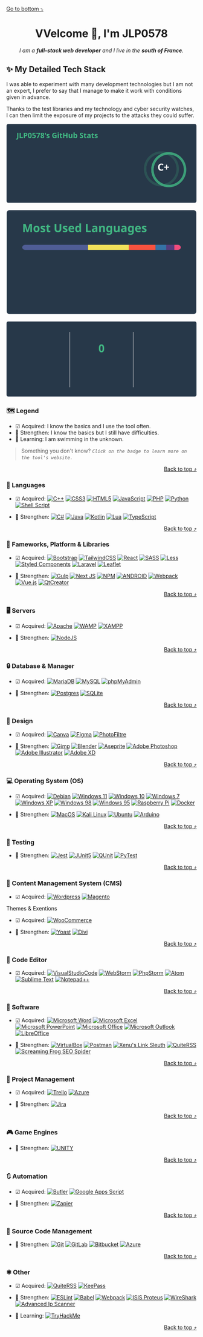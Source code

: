 <a name="readme-top"></a>
<p align="left"><a href="#readme-bottom">Go to bottom ⤵</a></p>
<!-- START CENTER -->
<div align="center">

# VVelcome 👋, I'm JLP0578
_I am a **full-stack web developer** and I live in the **south of France**._

<!--
_See my [Portfolio WebSite](https://jlp0578.github.io/)_
-->

</div>
<!-- END CENTER -->

## &#x2728; My Detailed Tech Stack

I was able to experiment with many development technologies but I am not an expert, I prefer to say that I manage to make it work with conditions given in advance.

Thanks to the test libraries and my technology and cyber security watches, I can then limit the exposure of my projects to the attacks they could suffer.

<!-- START CENTER -->
<div align="center">

![MostUsedLanguage](https://github.com/JLP0578/JLP0578/blob/main/assets/images/stats/api.svg?raw=true)

![MostUsedLanguage](https://github.com/JLP0578/JLP0578/blob/main/assets/images/stats/github-readme-stats.vercel.svg?raw=true)

![MostUsedLanguage](https://github.com/JLP0578/JLP0578/blob/main/assets/images/stats/github-readme-streak-stats.herokuapp.svg?raw=true)

</div>
<!-- END CENTER -->

### &#x1F5FA; Legend

* &#x2611; Acquired: I know the basics and I use the tool often.
* &#x1F4D6; Strengthen: I know the basics but I still have difficulties.
* &#x1F50E; Learning: I am swimming in the unknown.

> Something you don't know? _`Click on the badge to learn more on the tool's website.`_

<p align="right"><a href="#readme-top">Back to top ⤴</a></p>

### &#x1F4DD; Languages

- &#x2611; Acquired: 
[![C++][C++.com]][C++-url]
[![CSS3][CSS3.com]][CSS3-url]
[![HTML5][HTML5.com]][HTML5-url]
[![JavaScript][JavaScript.com]][JavaScript-url]
[![PHP][PHP.com]][PHP-url]
[![Python][Python.com]][Python-url]
[![Shell Script][ShellScript.com]][ShellScript-url]

- &#x1F4D6; Strengthen: 
[![C#][C#.com]][C#-url]
[![Java][Java.com]][Java-url]
[![Kotlin][Kotlin.com]][Kotlin-url]
[![Lua][Lua.com]][Lua-url]
[![TypeScript][TypeScript.com]][TypeScript-url]

<p align="right"><a href="#readme-top">Back to top ⤴</a></p>

### &#x1F4BC; Fameworks, Platform & Libraries

- &#x2611; Acquired: 
[![Bootstrap][Bootstrap.com]][Bootstrap-url]
[![TailwindCSS][TailwindCSS.com]][TailwindCSS-url]
[![React][React.com]][React-url]
[![SASS][SASS.com]][SASS-url]
[![Less][Less.com]][Less-url]
[![Styled Components][StyledComponents.com]][StyledComponents-url]
[![Laravel][Laravel.com]][Laravel-url]
[![Leaflet][Leaflet.com]][Leaflet-url]

- &#x1F4D6; Strengthen: 
[![Gulp][Gulp.com]][Gulp-url]
[![Next JS][NextJS.com]][NextJS-url]
[![NPM][NPM.com]][NPM-url]
[![ANDROID][ANDROID.com]][ANDROID-url]
[![Webpack][Webpack.com]][Webpack-url]
[![Vue.js][Vuejs.com]][Vuejs-url]
[![QtCreator][QtCreator.com]][QtCreator-url]


<p align="right"><a href="#readme-top">Back to top ⤴</a></p>

### &#x1F5A5; Servers

- &#x2611; Acquired: 
[![Apache][Apache.com]][Apache-url]
[![WAMP][WAMP.com]][WAMP-url]
[![XAMPP][XAMPP.com]][XAMPP-url]

- &#x1F4D6; Strengthen: 
[![NodeJS][NodeJS.com]][NodeJS-url]

<p align="right"><a href="#readme-top">Back to top ⤴</a></p>

### &#x1F512; Database & Manager

- &#x2611; Acquired: 
[![MariaDB][MariaDB.com]][MariaDB-url]
[![MySQL][MySQL.com]][MySQL-url]
[![phpMyAdmin][phpMyAdmin.com]][phpMyAdmin-url]

- &#x1F4D6; Strengthen: 
[![Postgres][Postgres.com]][Postgres-url]
[![SQLite][SQLite.com]][SQLite-url]

<p align="right"><a href="#readme-top">Back to top ⤴</a></p>

### &#x1F3A8; Design

- &#x2611; Acquired: 
[![Canva][Canva.com]][Canva-url]
[![Figma][Figma.com]][Figma-url]
[![PhotoFiltre][PhotoFiltre.com]][PhotoFiltre-url]

- &#x1F4D6; Strengthen: 
[![Gimp][Gimp.com]][Gimp-url]
[![Blender][Blender.com]][Blender-url]
[![Aseprite][Aseprite.com]][Aseprite-url]
[![Adobe Photoshop][AdobePhotoshop.com]][AdobePhotoshop-url]
[![Adobe Illustrator][AdobeIllustrator.com]][AdobeIllustrator-url]
[![Adobe XD][AdobeXD.com]][AdobeXD-url]

<p align="right"><a href="#readme-top">Back to top ⤴</a></p>

### &#x1F4BB; Operating System (OS)

- &#x2611; Acquired: 
[![Debian][Debian.com]][Debian-url]
[![Windows 11][Windows11.com]][Windows11-url]
[![Windows 10][Windows10.com]][Windows10-url]
[![Windows 7][Windows7.com]][Windows7-url]
[![Windows XP][WindowsXP.com]][WindowsXP-url]
[![Windows 98][Windows98.com]][Windows98-url]
[![Windows 95][Windows95.com]][Windows95-url]
[![Raspberry Pi][RaspberryPi.com]][RaspberryPi-url]
[![Docker][Docker.com]][Docker-url]

- &#x1F4D6; Strengthen: 
[![MacOS][MacOS.com]][MacOS-url]
[![Kali Linux][KaliLinux.com]][KaliLinux-url]
[![Ubuntu][Ubuntu.com]][Ubuntu-url]
[![Arduino][Arduino.com]][Arduino-url]

<p align="right"><a href="#readme-top">Back to top ⤴</a></p>

### &#x1F9EA; Testing

- &#x1F4D6; Strengthen:
[![Jest][Jest.com]][Jest-url]
[![JUnit5][JUnit5.com]][JUnit5-url]
[![QUnit][QUnit.com]][QUnit-url]
[![PyTest][PyTest.com]][PyTest-url]

<p align="right"><a href="#readme-top">Back to top ⤴</a></p>

### &#x1F4C4; Content Management System (CMS)

- &#x2611; Acquired: 
[![Wordpress][Wordpress.com]][Wordpress-url]
[![Magento][Magento.com]][Magento-url]

Themes & Exentions

- &#x2611; Acquired: 
[![WooCommerce][WooCommerce.com]][WooCommerce-url]

- &#x1F4D6; Strengthen: 
[![Yoast][Yoast.com]][Yoast-url]
[![Divi][Divi.com]][Divi-url]

<p align="right"><a href="#readme-top">Back to top ⤴</a></p>

### &#x1F4D3; Code Editor

- &#x2611; Acquired: 
[![VisualStudioCode][VisualStudioCode.com]][VisualStudioCode-url]
[![WebStorm][WebStorm.com]][WebStorm-url]
[![PhpStorm][PhpStorm.com]][PhpStorm-url]
[![Atom][Atom.com]][Atom-url]
[![Sublime Text][SublimeText.com]][SublimeText-url]
[![Notepad++][Notepad++.com]][Notepad++-url]

<p align="right"><a href="#readme-top">Back to top ⤴</a></p>

### &#x1F4BE; Software

- &#x2611; Acquired: 
[![Microsoft Word][MicrosoftWord.com]][MicrosoftWord-url]
[![Microsoft Excel][MicrosoftExcel.com]][MicrosoftExcel-url]
[![Microsoft PowerPoint][MicrosoftPowerPoint.com]][MicrosoftPowerPoint-url]
[![Microsoft Office][MicrosoftOffice.com]][MicrosoftOffice-url]
[![Microsoft Outlook][MicrosoftOutlook.com]][MicrosoftOutlook-url]
[![LibreOffice][LibreOffice.com]][LibreOffice-url]

- &#x1F4D6; Strengthen: 
[![VirtualBox][VirtualBox.com]][VirtualBox-url]
[![Postman][Postman.com]][Postman-url]
[![Xenu's Link Sleuth][XenusLinkSleuth.com]][XenusLinkSleuth-url]
[![QuiteRSS][QuiteRSS.com]][QuiteRSS-url]
[![Screaming Frog SEO Spider][ScreamingFrogSEOSpider.com]][ScreamingFrogSEOSpider-url]

<p align="right"><a href="#readme-top">Back to top ⤴</a></p>

### &#x1F4DD; Project Management

- &#x2611; Acquired: 
[![Trello][Trello.com]][Trello-url]
[![Azure][Azure.com]][Azure-url]

- &#x1F4D6; Strengthen: 
[![Jira][Jira.com]][Jira-url]

<p align="right"><a href="#readme-top">Back to top ⤴</a></p>

### &#x1F3AE; Game Engines

- &#x1F4D6; Strengthen: 
[![UNITY][UNITY.com]][UNITY-url]

<p align="right"><a href="#readme-top">Back to top ⤴</a></p>

### &#x1F503; Automation

- &#x2611; Acquired: 
[![Butler][Butler.com]][Butler-url]
[![Google Apps Script][GoogleAppsScript.com]][GoogleAppsScript-url]

- &#x1F4D6; Strengthen: 
[![Zapier][Zapier.com]][Zapier-url]

<p align="right"><a href="#readme-top">Back to top ⤴</a></p>

### &#x1F531; Source Code Management

- &#x1F4D6; Strengthen: 
[![Git][Git.com]][Git-url]
[![GitLab][GitLab.com]][GitLab-url]
[![Bitbucket][Bitbucket.com]][Bitbucket-url]
[![Azure][Azure.com]][Azure-url]

<p align="right"><a href="#readme-top">Back to top ⤴</a></p>

### &#x2731; Other

- &#x2611; Acquired: 
[![QuiteRSS][QuiteRSS.com]][QuiteRSS-url]
[![KeePass][KeePass.com]][KeePass-url]

- &#x1F4D6; Strengthen: 
[![ESLint][ESLint.com]][ESLint-url]
[![Babel][Babel.com]][Babel-url]
[![Webpack][Webpack.com]][Webpack-url]
[![ISIS Proteus][ISISProteus.com]][ISISProteus-url]
[![WireShark][WireShark.com]][WireShark-url]
[![Advanced Ip Scanner][AdvancedIpScanner.com]][AdvancedIpScanner-url]

- &#x1F50E; Learning:
[![TryHackMe][TryHackMe.com]][TryHackMe-url]


<p align="right"><a href="#readme-top">Back to top ⤴</a></p>
<a name="readme-bottom"></a>
<!-- _`Click on title to open ⤵`_ -->
<!-- EMOJI -->
<!-- https://www.compart.com/en/unicode/ -->

<!-- MARKDOWN LINKS, BADGE & IMAGES -->
<!-- https://www.markdownguide.org/basic-syntax/#reference-style-links -->
<!-- STATS -->
[GitHubStats1.com]: https://github.com/JLP0578/JLP0578/blob/19455b25e88b385bab0ba4fabcdfc937411f371d/assets/images/stats/api.svg
[GitHubStats2.com]: https://github.com/JLP0578/JLP0578/blob/19455b25e88b385bab0ba4fabcdfc937411f371d/assets/images/stats/github-readme-streak-stats.herokuapp.svg
[MostUsedLanguage.com]: https://github.com/JLP0578/JLP0578/blob/19455b25e88b385bab0ba4fabcdfc937411f371d/assets/images/stats/github-readme-stats.vercel.svg

<!-- LANGUAGES -->
[CSS3.com]: https://img.shields.io/badge/-CSS3-1572B6?style=flat-square&logo=css3&logoColor=white
[CSS3-url]: https://developer.mozilla.org/fr/docs/Web/CSS

[C++.com]: https://img.shields.io/badge/-C++-00599C?style=flat-square&logo=C%2B%2B&logoColor=white
[C++-url]: https://fr.wikipedia.org/wiki/C%2B%2B

[HTML5.com]: https://img.shields.io/badge/-HTML5-E34F26?style=flat-square&logo=html5&logoColor=white
[HTML5-url]: https://developer.mozilla.org/fr/docs/Web/HTML

[JavaScript.com]: https://img.shields.io/badge/-JavaScript-323330?style=flat-square&logo=javascript&logoColor=F7DF1E
[JavaScript-url]: https://developer.mozilla.org/fr/docs/Learn/JavaScript

[PHP.com]: https://img.shields.io/badge/-PHP-777BB4?style=flat-square&logo=php&logoColor=white
[PHP-url]: https://www.php.net/

[ShellScript.com]: https://img.shields.io/badge/-Shell_Script-212c42?style=flat-square&logo=gnu-bash&logoColor=white
[ShellScript-url]: https://en.wikipedia.org/wiki/Shell_script



[C#.com]: https://img.shields.io/badge/-C%23-512BD4?style=flat-square&logo=C%23&logoColor=white
[C#-url]: https://learn.microsoft.com/fr-fr/dotnet/csharp/

[Java.com]: https://img.shields.io/badge/-Java-ED8B00?style=flat-square&logo=java&logoColor=white
[Java-url]: https://dev.java/

[Kotlin.com]: https://img.shields.io/badge/-Kotlin-0095D5?style=flat-square&logo=kotlin&logoColor=white
[Kotlin-url]: https://kotlinlang.org/

[Lua.com]: https://img.shields.io/badge/-Lua-2C2D72?style=flat-square&logo=Lua&logoColor=white
[Lua-url]: https://www.lua.org/

[TypeScript.com]: https://img.shields.io/badge/-Typescript-007ACC?style=flat-square&logo=typescript&logoColor=white
[TypeScript-url]: https://www.typescriptlang.org/



[Python.com]: https://img.shields.io/badge/-Python-3670A0?style=flat-square&logo=python&logoColor=ffdd54
[Python-url]: https://www.python.org/



<!-- Fameworks -->
[Bootstrap.com]: https://img.shields.io/badge/-Bootstrap-563D7C?style=flat-square&logo=bootstrap&logoColor=white
[Bootstrap-url]: https://getbootstrap.com/

[TailwindCSS.com]: https://img.shields.io/badge/-Tailwindcss-38B2AC?style=flat-square&logo=tailwind-css&logoColor=white
[TailwindCSS-url]: https://tailwindcss.com/

[jQuery.com]: https://img.shields.io/badge/-JQuery-0769AD?style=flat-square&logo=jquery&logoColor=white
[jQuery-url]: https://jquery.com/

[React.com]: https://img.shields.io/badge/-React-20232a?style=flat-square&logo=react&logoColor=61DAFB
[React-url]: https://fr.reactjs.org/

[SASS.com]: https://img.shields.io/badge/-SASS-hotpink?style=flat-square&logo=SASS&logoColor=white
[SASS-url]: https://sass-lang.com/

[Less.com]: https://img.shields.io/badge/-Less-2B4C80?style=flat-square&logo=less&logoColor=white
[Less-url]: https://lesscss.org/

[StyledComponents.com]: https://img.shields.io/badge/-Styled--Components-DB7093?style=flat-square&logo=styled-components&logoColor=white
[StyledComponents-url]: https://styled-components.com/

[Leaflet.com]: https://img.shields.io/badge/-Leaflet-199900?style=flat-square&logo=leaflet&logoColor=white
[Leaflet-url]: https://leafletjs.com/



[Laravel.com]: https://img.shields.io/badge/-Laravel-FF2D20?style=flat-square&logo=laravel&logoColor=white
[Laravel-url]: https://laravel.com/

[Gulp.com]: https://img.shields.io/badge/-GULP-CF4647?style=flat-square&logo=gulp&logoColor=white
[Gulp-url]: https://gulpjs.com/

[NextJS.com]: https://img.shields.io/badge/-NextJS-black?style=flat-square&logo=next.js&logoColor=white
[NextJS-url]: https://nextjs.org/

[ANDROID.com]: https://img.shields.io/badge/-Android-20232a?style=flat-square&logo=android&logoColor=a4c639
[ANDROID-url]: https://www.android.com/

[Webpack.com]: https://img.shields.io/badge/-Webpack-8DD6F9?style=flat-square&logo=webpack&logoColor=black
[Webpack-url]: https://webpack.js.org/

[Vuejs.com]: https://img.shields.io/badge/Vue.js-4FC08D?style=flat-square&logo=vuedotjs&logoColor=white
[Vuejs-url]: https://vuejs.org/

[QtCreator.com]: https://img.shields.io/badge/Qt-41CD52?style=flat-square&logo=qt&logoColor=white
[QtCreator-url]: https://www.qt.io/

[Divi.com]: https://img.shields.io/badge/-Divi-ff4a9e?style=flat-square&logo=Divi&logoColor=4FC08D
[Divi-url]: https://www.elegantthemes.com/



<!-- Servers -->
[Apache.com]: https://img.shields.io/badge/-Apache-D42029?style=flat-square&logo=apache&logoColor=white
[Apache-url]: https://httpd.apache.org/

[WAMP.com]: https://img.shields.io/badge/-WAMP-f70094?style=flat-square&logo=wamp&logoColor=white
[WAMP-url]: https://www.wampserver.com/

[XAMPP.com]: https://img.shields.io/badge/-XAMPP-fb7a24?style=flat-square&logo=xampp&logoColor=white
[XAMPP-url]: https://www.apachefriends.org/fr/index.html



[NodeJS.com]: https://img.shields.io/badge/-NodeJS-6DA55F?style=flat-square&logo=node.js&logoColor=white
[NodeJS-url]: https://nodejs.org/



<!-- Databases -->
[MariaDB.com]: https://img.shields.io/badge/-MariaDB-003545?style=flat-square&logo=mariadb&logoColor=white
[MariaDB-url]: https://mariadb.org/

[MySQL.com]: https://img.shields.io/badge/-MySql-00f?style=flat-square&logo=mysql&logoColor=white
[MySQL-url]: https://www.mysql.com/

[phpMyAdmin.com]: https://img.shields.io/badge/-PhpMyAdmin-6c78af?style=flat-square&logo=phpMyAdmin&logoColor=white
[phpMyAdmin-url]: https://www.phpmyadmin.net/



[Postgres.com]: https://img.shields.io/badge/-Postgres-316192?style=flat-square&logo=postgresql&logoColor=white
[Postgres-url]: https://www.postgresql.org/

[SQLite.com]: https://img.shields.io/badge/-SqLite-07405e?style=flat-square&logo=sqlite&logoColor=white
[SQLite-url]: https://www.sqlite.org/index.html



<!-- Design -->
[Canva.com]: https://img.shields.io/badge/-Canva-00C4CC?style=flat-square&logo=Canva&logoColor=white
[Canva-url]: https://www.canva.com/

[Figma.com]: https://img.shields.io/badge/-Figma-F24E1E?style=flat-square&logo=figma&logoColor=white
[Figma-url]: https://www.figma.com/

[PhotoFiltre.com]: https://img.shields.io/badge/-PhotoFiltre-000000?style=flat-square&logo=PhotoFiltre&logoColor=white
[PhotoFiltre-url]: https://www.photofiltre-studio.com/



[Gimp.com]: https://img.shields.io/badge/-Gimp-5c5543?style=flat-square&logo=Gimp&logoColor=white
[Gimp-url]: https://www.gimp.org/

[Blender.com]: https://img.shields.io/badge/-Blender-F5792A?style=flat-square&logo=blender&logoColor=white
[Blender-url]: https://www.blender.org/

[Aseprite.com]: https://img.shields.io/badge/-Aseprite-FFFFFF?style=flat-square&logo=Aseprite&logoColor=#7D929E
[Aseprite-url]: https://www.aseprite.org/

[AdobePhotoshop.com]: https://img.shields.io/badge/-Adobe%20PhotoShop-31a8ff?style=flat-square&logo=Adobe-PhotoShop&logoColor=001e36
[AdobePhotoshop-url]: https://www.blender.org/

[AdobeIllustrator.com]: https://img.shields.io/badge/-Adobe%20Illustrator-ff9a00?style=flat-square&logo=Adobe-Illustrator&logoColor=330000
[AdobeIllustrator-url]: https://www.adobe.com/products/illustrator.html

[AdobeXD.com]: https://img.shields.io/badge/-Adobe%20XD-470137?style=flat-square&logo=Adobe%20XD&logoColor=#FF61F6
[AdobeXD-url]: https://helpx.adobe.com/fr/xd/get-started.html



<!-- OS -->
[Debian.com]: https://img.shields.io/badge/-Debian-A81d33?style=flat-square&logo=Debian&logoColorlack
[Debian-url]: https://www.debian.org/

[Windows11.com]: https://img.shields.io/badge/-Windows%2011-0078D4?style=flat-square&logo=Windows%2011&logoColor=wte
[Windows11-url]: https://www.microsoft.com/

[Windows10.com]: https://img.shields.io/badge/-Windows%2010-0078D6?style=flat-square&logo=Windows%2010&logoColor=wte
[Windows10-url]: https://www.microsoft.com/

[Windows7.com]: https://img.shields.io/badge/-Windows%207-0078d6?style=flat-square&logo=Windows%20XP&logoColor=wte
[Windows7-url]: https://www.microsoft.com/

[WindowsXP.com]: https://img.shields.io/badge/-Windows%20XP-003399?style=flat-square&logo=Windows%20XP&logoCor=white
[WindowsXP-url]: https://www.microsoft.com/

[Windows98.com]: https://img.shields.io/badge/-Windows%2098-008080?style=flat-square&logo=Windows%2095&logoCor=white
[Windows98-url]: https://www.microsoft.com/

[Windows95.com]: https://img.shields.io/badge/-Windows%2095-008080?style=flat-square&logo=Windows%2095&logoCor=white
[Windows95-url]: https://www.microsoft.com/

[RaspberryPi.com]: https://img.shields.io/badge/-RaspberryPi-C51A4A?style=flat-square&logo=Raspberry-Pi
[RaspberryPi-url]: https://www.raspberrypi.com/software/

[Docker.com]: https://img.shields.io/badge/-Docker-0db7ed?style=flat-square&logo=docker&logoColor=white
[Docker-url]: https://www.docker.com/



[MacOS.com]: https://img.shields.io/badge/-MacOS-000000?style=flat-square&logo=macOS&logoColor=white
[MacOS-url]: https://www.apple.com/

[KaliLinux.com]: https://img.shields.io/badge/-Kali%20Linux-557c94?style=flat-square&logo=Kali%20Linux&logoColor=white
[KaliLinux-url]: https://www.kali.org/

[Ubuntu.com]: https://img.shields.io/badge/-Ubuntu-E95420?style=flat-square&logo=Ubuntu&logoColor=black
[Ubuntu-url]: https://www.ubuntu.com/

[Arduino.com]: https://img.shields.io/badge/--Arduino-00979D?style=flat-square&logo=Arduino&logoColor=white
[Arduino-url]: https://www.arduino.cc/




<!-- Testing -->
[Jest.com]: https://img.shields.io/badge/-Jest-C21325?style=flat-square&logo=Jest&logoColor=white
[Jest-url]: https://jestjs.io/

[JUnit5.com]: https://img.shields.io/badge/-JUnit5-25a162?style=flat-square&logo=JUnit5&logoColor=white
[JUnit5-url]: https://junit.org/junit5/

[QUnit.com]: https://img.shields.io/badge/-QUnit-6e2568?style=flat-square&logo=QUnit&logoColor=white
[QUnit-url]: https://qunitjs.com/

[PyTest.com]: https://img.shields.io/badge/-Pytest-0A9EDC?style=flat-square&logo=pytest&logoColor=white
[PyTest-url]: https://docs.pytest.org/


<!-- CMS -->
[Wordpress.com]: https://img.shields.io/badge/-WordPress-21759b?style=flat-square&logo=WordPress&logoColor=white
[Wordpress-url]: https://wordpress.com/
[Magento.com]: https://img.shields.io/badge/-Magento-EE672F?style=flat-square&logo=Magento&logoColor=white
[Magento-url]: https://business.adobe.com/products/magento/magento-commerce.html




<!-- Code Editor -->
[VisualStudioCode.com]: https://img.shields.io/badge/-Visual%20Studio%20Code-007acc?style=flat-square&logo=Visual%20Studio%20Code&logoColor=white
[VisualStudioCode-url]: https://code.visualstudio.com/

[WebStorm.com]: https://img.shields.io/badge/-WebStorm-000000?style=flat-square&logo=WebStorm&logoColor=white
[WebStorm-url]: https://www.jetbrains.com/fr-fr/webstorm/

[PhpStorm.com]: https://img.shields.io/badge/-PhpStorm-000000?style=flat-square&logo=PhpStorm&logoColor=white
[PhpStorm-url]: https://www.jetbrains.com/fr-fr/phpstorm/

[Atom.com]: https://img.shields.io/badge/-Atom-66595c?style=flat-square&logo=Atom&logoColor=white
[Atom-url]: https://github.com/atom

[SublimeText.com]: https://img.shields.io/badge/-Sublime%20Text-ff9800?style=flat-square&logo=Sublime%20Text&logoColor=white
[SublimeText-url]: https://www.sublimetext.com/

[Notepad++.com]: https://img.shields.io/badge/-Notepad++-90e59a?style=flat-square&logo=Notepadplusplus&logoColor=black
[Notepad++-url]: https://notepad-plus-plus.org/




<!-- Software -->
[MicrosoftWord.com]: https://img.shields.io/badge/-Microsoft%20Word-2b579a?style=flat-square&logo=Microsoft%20Word&logoColor=white
[MicrosoftWord-url]: https://www.microsoft.com/

[MicrosoftExcel.com]: https://img.shields.io/badge/-Microsoft%20Excel-217346?style=flat-square&logo=Microsoft%20Excel&logoColor=white
[MicrosoftExcel-url]: https://www.microsoft.com/

[MicrosoftPowerPoint.com]: https://img.shields.io/badge/-Microsoft%20PowerPoint-b7472a?style=flat-square&logo=Microsoft%20PowerPoint&logoColor=white
[MicrosoftPowerPoint-url]: https://www.microsoft.com/

[MicrosoftOffice.com]: https://img.shields.io/badge/-Microsoft%20Office-d83b01?style=flat-square&logo=Microsoft%20Office&logoColor=white
[MicrosoftOffice-url]: https://www.microsoft.com/

[MicrosoftOutlook.com]: https://img.shields.io/badge/-Microsoft%20Outlook-0078d4?style=flat-square&logo=Microsoft%20Outlook&logoColor=white
[MicrosoftOutlook-url]: https://www.microsoft.com/

[LibreOffice.com]: https://img.shields.io/badge/-LibreOffice-18a303?style=flat-square&logo=LibreOffice&logoColor=white
[LibreOffice-url]: https://www.libreoffice.org/



[VirtualBox.com]: https://img.shields.io/badge/-VirtualBox-183a61?style=flat-square&logo=VirtualBox&logoColor=white
[VirtualBox-url]: https://www.virtualbox.org/

[Trello.com]: https://img.shields.io/badge/-Trello-026AA7?style=flat-square&logo=Trello&logoColor=white
[Trello-url]: https://trello.com/

[Postman.com]: https://img.shields.io/badge/-Postman-FF6C37?style=flat-square&logo=postman&logoColor=white
[Postman-url]: https://www.postman.com/

[XenusLinkSleuth.com]: https://img.shields.io/badge/-Xenu's%20Link%20Sleuth-000000?style=flat-square&logo=Xenu's%20Link%20Sleuth&logoColor=white
[XenusLinkSleuth-url]: http://home.snafu.de/tilman/xenulink.html

[QuiteRSS.com]: https://img.shields.io/badge/-QuiteRSS-000000?style=flat-square&logo=QuiteRSS&logoColor=white
[QuiteRSS-url]: https://quiterss.org/

[ScreamingFrogSEOSpider.com]: https://img.shields.io/badge/-Screaming%20Frog%20SEO%20Spider-000000?style=flat-square&logo=Screaming%20Frog%20SEO%20Spider&logoColor=white
[ScreamingFrogSEOSpider-url]: https://www.screamingfrog.co.uk/seo-spider/



<!-- Game Engines -->
[UNITY.com]: https://img.shields.io/badge/-Unity-20232a?style=flat-square&logo=unity&logoColor=white
[UNITY-url]: https://unity.com/



<!-- Automation -->
[Butler.com]: https://img.shields.io/badge/-Butler-026AA7?style=flat-square&logo=Trello&logoColor=white
[Butler-url]: https://trello.com/butler-automation

[GoogleAppsScript.com]: https://img.shields.io/badge/-Google%20Apps%20Script-4285F4?style=flat-square&logo=googleappsscript&logoColor=white
[GoogleAppsScript-url]: https://www.google.com/script/start/



[Zapier.com]: https://img.shields.io/badge/-Zapier-ff4a00?style=flat-square&logo=Zapier&logoColor=white
[Zapier-url]: https://zapier.com/



<!-- Source Code Management -->
[Git.com]: https://img.shields.io/badge/-Git-F05032?style=flat-square&logo=Git&logoColor=white
[Git-url]: https://git-scm.com/

[GitLab.com]: https://img.shields.io/badge/-GitLab-FC6D26?style=flat-square&logo=GitLab&logoColor=white
[GitLab-url]: https://about.gitlab.com/

[Bitbucket.com]: https://img.shields.io/badge/-Bitbucket-0052CC?style=flat-square&logo=Bitbucket&logoColor=white
[Bitbucket-url]: https://bitbucket.org/

[NPM.com]: https://img.shields.io/badge/-NPM-cc3534?style=flat-square&logo=npm&logoColor=white
[NPM-url]: https://www.npmjs.com/

[Azure.com]: https://img.shields.io/badge/-Microsoft%20Azure-0078D4?style=flat-square&logo=Microsoft%20Azure&logoColor=white
[Azure-url]: https://azure.microsoft.com/fr-fr/get-started/azure-portal




<!-- Other -->
[WooCommerce.com]: https://img.shields.io/badge/-WooCommerce-96588a?style=flat-square&logo=WooCommerce&logoColor=white
[WooCommerce-url]: https://woocommerce.com/



[KeePass.com]: https://img.shields.io/badge/-KeePass-6486E8?style=flat-square&logo=keepassxc&logoColor=white
[KeePass-url]: https://keepass.info/

[QuiteRSS.com]: https://img.shields.io/badge/-QuiteRSS-76D080?style=flat-square&logo=quiterss&logoColor=white
[QuiteRSS-url]: https://github.com/QuiteRSS/quiterss


[ESLint.com]: https://img.shields.io/badge/-ESLint-4B3263?style=flat-square&logo=eslint&logoColor=white
[ESLint-url]: https://eslint.org/

[Babel.com]: https://img.shields.io/badge/-Babel-F9DC3e?style=flat-square&logo=babel&logoColor=black
[Babel-url]: https://babeljs.io/

[Jira.com]: https://img.shields.io/badge/-Jira-0A0FFF?style=flat-square&logo=jira&logoColor=white
[Jira-url]: https://www.atlassian.com/fr/software/jira

[Yoast.com]: https://img.shields.io/badge/-Yoast-a4286a?style=flat-square&logo=Yoast&logoColor=white
[Yoast-url]: https://yoast.com/

[ISISProteus.com]: https://img.shields.io/badge/-ISIS%20Proteus-1f3ac7?style=flat-square&logo=ISIS%20Proteus&logoColor=white
[ISISProteus-url]: https://www.labcenter.com/

[WireShark.com]: https://img.shields.io/badge/-WireShark-0052ff?style=flat-square&logo=wireshark&logoColor=white
[WireShark-url]: https://www.wireshark.org/

[AdvancedIpScanner.com]: https://img.shields.io/badge/-Advanced%20Ip%20Scanner-0066b3?style=flat-square&logo=Advanced%20Ip%20Scanner&logoColor=white
[AdvancedIpScanner-url]: https://www.advanced-ip-scanner.com/



[TryHackMe.com]: https://img.shields.io/badge/-TryHackMe-212c42?style=flat-square&logo=TryHackMe&logoColor=white
[TryHackMe-url]: https://tryhackme.com/
